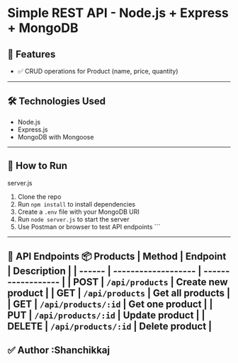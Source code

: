 # Simple REST API - Node.js + Express + MongoDB

## 📌 Features
- ✅ CRUD operations for Product (name, price, quantity)
---
## 🛠️ Technologies Used
- Node.js
- Express.js
- MongoDB with Mongoose
---

## 🚀 How to Run

 server.js 
1. Clone the repo  
2. Run `npm install` to install dependencies  
3. Create a `.env` file with your MongoDB URI  
4. Run `node server.js` to start the server  
5. Use Postman or browser to test API endpoints    ```
---
**📮 API Endpoints**
**📦 Products**
| Method | Endpoint            | Description        |
| ------ | ------------------- | ------------------ |
| POST   | `/api/products`     | Create new product |
| GET    | `/api/products`     | Get all products   |
| GET    | `/api/products/:id` | Get one product    |
| PUT    | `/api/products/:id` | Update product     |
| DELETE | `/api/products/:id` | Delete product     |
---
**✅ Author**
:Shanchikkaj
---


